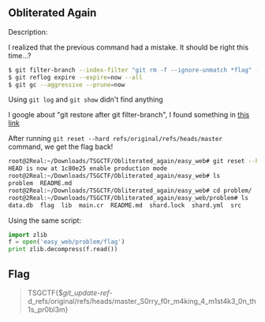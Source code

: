 ## Obliterated Again
Description:

I realized that the previous command had a mistake. It should be right this time...?

```bash
$ git filter-branch --index-filter "git rm -f --ignore-unmatch *flag" --prune-empty -- --all
$ git reflog expire --expire=now --all
$ git gc --aggressive --prune=now
```

Using `git log` and `git show` didn't find anything

I google about "git restore after git filter-branch", I found something in [this link](https://stackoverflow.com/questions/14542326/undo-git-filter-branch)

After running `git reset --hard refs/original/refs/heads/master` command, we get the flag back!
```bash
root@2Real:~/Downloads/TSGCTF/Obliterated_again/easy_web# git reset --hard refs/original/refs/heads/master
HEAD is now at 1c80e25 enable production mode
root@2Real:~/Downloads/TSGCTF/Obliterated_again/easy_web# ls
problem  README.md
root@2Real:~/Downloads/TSGCTF/Obliterated_again/easy_web# cd problem/
root@2Real:~/Downloads/TSGCTF/Obliterated_again/easy_web/problem# ls
data.db  flag  lib  main.cr  README.md  shard.lock  shard.yml  src
```
Using the same script:
```python
import zlib
f = open('easy_web/problem/flag')
print zlib.decompress(f.read())
```

## Flag
> TSGCTF{$_git_update-ref_-d_refs/original/refs/heads/master_S0rry_f0r_m4king_4_m1st4k3_0n_th1s_pr0bl3m}
